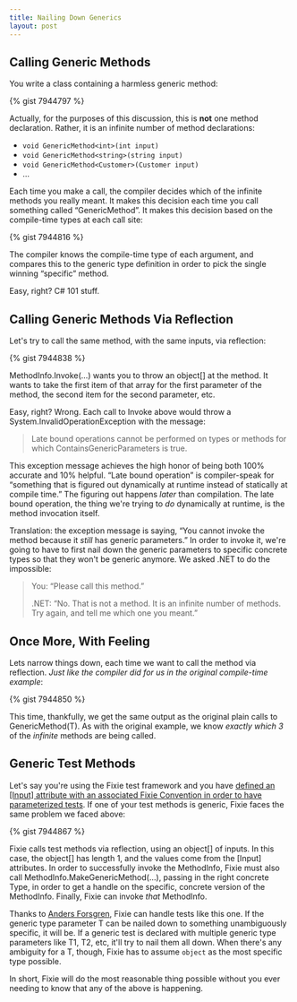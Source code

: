 ```yaml
---
title: Nailing Down Generics
layout: post
---
```

## Calling Generic Methods

You write a class containing a harmless generic method:

{% gist 7944797 %}

Actually, for the purposes of this discussion, this is **not** one method declaration. Rather, it is an infinite number of method declarations:

  * `void GenericMethod<int>(int input)`
  * `void GenericMethod<string>(string input)`
  * `void GenericMethod<Customer>(Customer input)`
  * &#8230;

Each time you make a call, the compiler decides which of the infinite methods you really meant. It makes this decision each time you call something called &#8220;GenericMethod&#8221;. It makes this decision based on the compile-time types at each call site:

{% gist 7944816 %}

The compiler knows the compile-time type of each argument, and compares this to the generic type definition in order to pick the single winning &#8220;specific&#8221; method.

Easy, right? C# 101 stuff.

## Calling Generic Methods Via Reflection

Let's try to call the same method, with the same inputs, via reflection:

{% gist 7944838 %}

MethodInfo.Invoke(&#8230;) wants you to throw an object[] at the method. It wants to take the first item of that array for the first parameter of the method, the second item for the second parameter, etc. 

Easy, right? Wrong. Each call to Invoke above would throw a System.InvalidOperationException with the message:

> Late bound operations cannot be performed on types or methods for which ContainsGenericParameters is true.

This exception message achieves the high honor of being both 100% accurate and 10% helpful. &#8220;Late bound operation&#8221; is compiler-speak for &#8220;something that is figured out dynamically at runtime instead of statically at compile time.&#8221; The figuring out happens _later_ than compilation. The late bound operation, the thing we're trying to _do_ dynamically at runtime, is the method invocation itself.

Translation: the exception message is saying, &#8220;You cannot invoke the method because it _still_ has generic parameters.&#8221; In order to invoke it, we're going to have to first nail down the generic parameters to specific concrete types so that they won't be generic anymore. We asked .NET to do the impossible:

> You: &#8220;Please call this method.&#8221;
> 
> .NET: &#8220;No. That is not a method. It is an infinite number of methods. Try again, and tell me which one you meant.&#8221;

## Once More, With Feeling

Lets narrow things down, each time we want to call the method via reflection. _Just like the compiler did for us in the original compile-time example_:

{% gist 7944850 %}

This time, thankfully, we get the same output as the original plain calls to GenericMethod<T>(T). As with the original example, we know _exactly which 3_ of the _infinite_ methods are being called.

## Generic Test Methods

Let's say you're using the Fixie test framework and you have [defined an [Input] attribute with an associated Fixie Convention in order to have parameterized tests](https://patrick.lioi.net/2013/09/27/a-swiss-army-katana/). If one of your test methods is generic, Fixie faces the same problem we faced above:

{% gist 7944867 %}

Fixie calls test methods via reflection, using an object[] of inputs. In this case, the object[] has length 1, and the values come from the [Input] attributes. In order to successfully invoke the MethodInfo, Fixie must also call MethodInfo.MakeGenericMethod(&#8230;), passing in the right concrete Type, in order to get a handle on the specific, concrete version of the MethodInfo. Finally, Fixie can invoke _that_ MethodInfo.

Thanks to [Anders Forsgren](https://github.com/andersforsgren), Fixie can handle tests like this one. If the generic type parameter T can be nailed down to something unambiguously specific, it will be. If a generic test is declared with multiple generic type parameters like T1, T2, etc, it'll try to nail them all down. When there's any ambiguity for a T, though, Fixie has to assume `object` as the most specific type possible.

In short, Fixie will do the most reasonable thing possible without you ever needing to know that any of the above is happening.